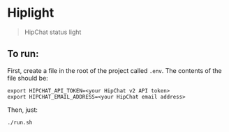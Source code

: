 # Hiplight

> HipChat status light

## To run:

First, create a file in the root of the project called `.env`. The contents of the file should be:

```
export HIPCHAT_API_TOKEN=<your HipChat v2 API token>
export HIPCHAT_EMAIL_ADDRESS=<your HipChat email address>
```

Then, just:

```bash
./run.sh
```